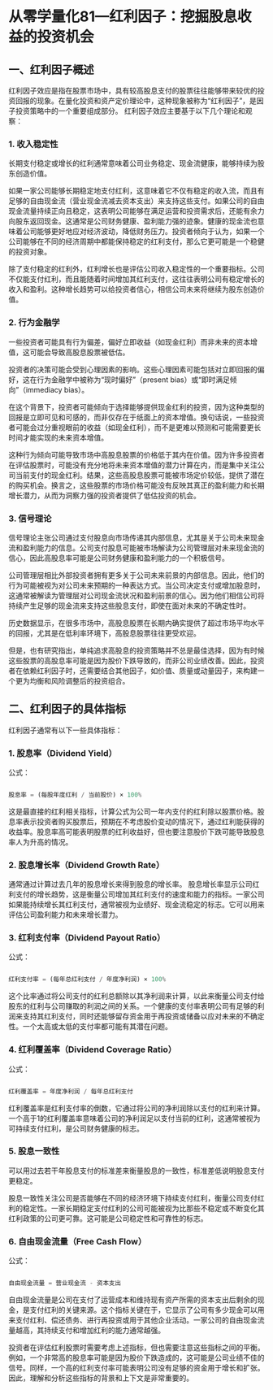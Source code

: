 # 从零学量化81—红利因子：挖掘股息收益的投资机会 
## 一、红利因子概述
红利因子效应是指在股票市场中，具有较高股息支付的股票往往能够带来较优的投资回报的现象。在量化投资和资产定价理论中，这种现象被称为“红利因子”，是因子投资策略中的一个重要组成部分。
红利因子效应主要基于以下几个理论和观察：
### 1. 收入稳定性
长期支付稳定或增长的红利通常意味着公司业务稳定、现金流健康，能够持续为股东创造价值。

如果一家公司能够长期稳定地支付红利，这意味着它不仅有稳定的收入流，而且有足够的自由现金流（营业现金流减去资本支出）来支持这些支付。如果公司的自由现金流量持续正向且稳定，这表明公司能够在满足运营和投资需求后，还能有余力向股东返回现金。这通常是公司财务健康、盈利能力强的迹象。健康的现金流也意味着公司能够更好地应对经济波动，降低财务压力。投资者倾向于认为，如果一个公司能够在不同的经济周期中都能保持稳定的红利支付，那么它更可能是一个稳健的投资对象。

除了支付稳定的红利外，红利增长也是评估公司收入稳定性的一个重要指标。公司不仅能支付红利，而且能随着时间增加其红利支付，这往往表明公司有稳定增长的收入和盈利。这种增长趋势可以给投资者信心，相信公司未来将继续为股东创造价值。
### 2. 行为金融学
一些投资者可能具有行为偏差，偏好立即收益（如现金红利）而非未来的资本增值，这可能会导致高股息股票被低估。

投资者的决策可能会受到心理因素的影响。这些心理因素可能包括对立即回报的偏好，这在行为金融学中被称为“现时偏好”（present bias）或“即时满足倾向”（immediacy bias）。

在这个背景下，投资者可能倾向于选择能够提供现金红利的投资，因为这种类型的回报是立即可见和可感的，而非仅存在于纸面上的资本增值。换句话说，一些投资者可能会过分重视眼前的收益（如现金红利），而不是更难以预测和可能需要更长时间才能实现的未来资本增值。

这种行为倾向可能导致市场中高股息股票的价格低于其内在价值。因为许多投资者在评估股票时，可能没有充分地将未来资本增值的潜力计算在内，而是集中关注公司当前支付的现金红利。结果，这些高股息股票可能被市场定价较低，提供了潜在的购买机会。换言之，这些股票的市场价格可能没有反映其真正的盈利能力和长期增长潜力，从而为洞察力强的投资者提供了低估投资的机会。
### 3. 信号理论
信号理论主张公司通过支付股息向市场传递其内部信息，尤其是关于公司未来现金流和盈利能力的信息。公司支付股息可能被市场解读为公司管理层对未来现金流的信心，因此高股息率可能是公司财务健康和盈利能力的一个积极信号。

公司管理层相比外部投资者拥有更多关于公司未来前景的内部信息。因此，他们的行为可能被视为对公司未来预期的一种表达方式。当公司决定支付或增加股息时，这通常被解读为管理层对公司现金流状况和盈利前景的信心。因为他们相信公司将持续产生足够的现金流来支持这些股息支付，即使在面对未来的不确定性时。

历史数据显示，在很多市场中，高股息股票在长期内确实提供了超过市场平均水平的回报，尤其是在低利率环境下，高股息股票往往更受欢迎。

但是，也有研究指出，单纯追求高股息的投资策略并不总是最佳选择，因为有时候这些股票的高股息率可能是因为股价下跌导致的，而非公司业绩改善。因此，投资者在依赖红利因子时，还需要结合其他因子，如价值、质量或动量因子，来构建一个更为均衡和风险调整后的投资组合。
## 二、红利因子的具体指标
红利因子通常有以下一些具体指标：
### 1. 股息率（Dividend Yield）

公式：

```python 

股息率 = (每股年度红利 / 当前股价) × 100%

```

这是最直接的红利相关指标，计算公式为公司一年内支付的红利除以股票价格。股息率表示投资者购买股票后，预期在不考虑股价变动的情况下，通过红利能获得的收益率。股息率高可能表明股票的红利收益好，但也要注意股价下跌可能导致股息率人为升高的情况。
### 2. 股息增长率（Dividend Growth Rate）
通常通过计算过去几年的股息增长来得到股息的增长率。
股息增长率显示公司红利支付的增长趋势，这是衡量公司增加其红利支付的速度和能力的指标。一家公司如果能持续增长其红利支付，通常被视为业绩好、现金流稳定的标志。它可以用来评估公司盈利能力和未来增长潜力。
### 3. 红利支付率（Dividend Payout Ratio）
公式：
```python 

红利支付率 = (每年总红利支付 / 年度净利润) × 100%

```
这个比率通过将公司支付的红利总额除以其净利润来计算，以此来衡量公司支付给股东的红利与公司赚取的利润之间的关系。一个健康的支付率表明公司有足够的利润来支持其红利支付，同时还能够留存资金用于再投资或储备以应对未来的不确定性。一个太高或太低的支付率都可能有其潜在问题。
### 4. 红利覆盖率（Dividend Coverage Ratio）
公式：

```python 

红利覆盖率 = 年度净利润 / 每年总红利支付

```
红利覆盖率是红利支付率的倒数，它通过将公司的净利润除以支付的红利来计算。一个高于1的红利覆盖率意味着公司的净利润足以支付当前的红利，这通常被视为可持续支付红利，是公司财务健康的标志。
### 5. 股息一致性
可以用过去若干年股息支付的标准差来衡量股息的一致性，标准差低说明股息支付更稳定。

股息一致性关注公司是否能够在不同的经济环境下持续支付红利，衡量公司支付红利的稳定性。一家长期稳定支付红利的公司可能被视为比那些不稳定或不断变化其红利政策的公司更可靠。这可能是公司稳定性和可靠性的标志。
### 6. 自由现金流量（Free Cash Flow）
公式：
```python 

自由现金流量 = 营业现金流 - 资本支出

```
自由现金流量是公司在支付了运营成本和维持现有资产所需的资本支出后剩余的现金，是支付红利的关键来源。这个指标关键在于，它显示了公司有多少现金可以用来支付红利、偿还债务、进行再投资或用于其他企业活动。一家公司的自由现金流量越高，其持续支付和增加红利的能力通常越强。

投资者在评估红利股票时需要考虑上述指标，但也需要注意这些指标之间的平衡。例如，一个非常高的股息率可能是因为股价下跌造成的，这可能是公司业绩不佳的信号。同样，一个高的红利支付率可能表明公司没有足够的资金用于增长和扩张。因此，理解和分析这些指标的背景和上下文是非常重要的。